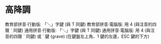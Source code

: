 # 高降調

教育部拼音·行動版: 「＼」字鍵 (與 T 同鍵)
教育部拼音·電腦版: 用 4 (與注音的四聲 ˋ 同鍵)
通用拼音·行動版: 「＼」字鍵 (與 T 同鍵)
通用拼音·電腦版: 用 4 (與注音的四聲 ˋ 同鍵) 或 ` 鍵 (grave) (在鍵盤左上角、1 鍵的左邊，ESC 鍵的下方)
